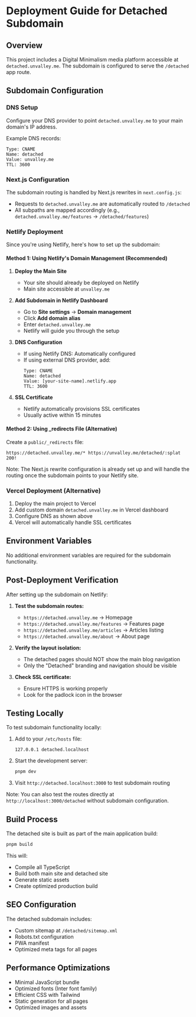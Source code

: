 # Deployment Guide for Detached Subdomain

## Overview

This project includes a Digital Minimalism media platform accessible at `detached.unvalley.me`. The subdomain is configured to serve the `/detached` app route.

## Subdomain Configuration

### DNS Setup
Configure your DNS provider to point `detached.unvalley.me` to your main domain's IP address.

Example DNS records:
```
Type: CNAME
Name: detached
Value: unvalley.me
TTL: 3600
```

### Next.js Configuration
The subdomain routing is handled by Next.js rewrites in `next.config.js`:

- Requests to `detached.unvalley.me` are automatically routed to `/detached`
- All subpaths are mapped accordingly (e.g., `detached.unvalley.me/features` → `/detached/features`)

### Netlify Deployment

Since you're using Netlify, here's how to set up the subdomain:

#### Method 1: Using Netlify's Domain Management (Recommended)

1. **Deploy the Main Site**
   - Your site should already be deployed on Netlify
   - Main site accessible at `unvalley.me`

2. **Add Subdomain in Netlify Dashboard**
   - Go to **Site settings** → **Domain management**
   - Click **Add domain alias**
   - Enter `detached.unvalley.me`
   - Netlify will guide you through the setup

3. **DNS Configuration**
   - If using Netlify DNS: Automatically configured
   - If using external DNS provider, add:
     ```
     Type: CNAME
     Name: detached
     Value: [your-site-name].netlify.app
     TTL: 3600
     ```

4. **SSL Certificate**
   - Netlify automatically provisions SSL certificates
   - Usually active within 15 minutes

#### Method 2: Using _redirects File (Alternative)

Create a `public/_redirects` file:
```
https://detached.unvalley.me/* https://unvalley.me/detached/:splat 200!
```

Note: The Next.js rewrite configuration is already set up and will handle the routing once the subdomain points to your Netlify site.

### Vercel Deployment (Alternative)

1. Deploy the main project to Vercel
2. Add custom domain `detached.unvalley.me` in Vercel dashboard
3. Configure DNS as shown above
4. Vercel will automatically handle SSL certificates

## Environment Variables

No additional environment variables are required for the subdomain functionality.

## Post-Deployment Verification

After setting up the subdomain on Netlify:

1. **Test the subdomain routes:**
   - `https://detached.unvalley.me` → Homepage
   - `https://detached.unvalley.me/features` → Features page
   - `https://detached.unvalley.me/articles` → Articles listing
   - `https://detached.unvalley.me/about` → About page

2. **Verify the layout isolation:**
   - The detached pages should NOT show the main blog navigation
   - Only the "Detached" branding and navigation should be visible

3. **Check SSL certificate:**
   - Ensure HTTPS is working properly
   - Look for the padlock icon in the browser

## Testing Locally

To test subdomain functionality locally:

1. Add to your `/etc/hosts` file:
   ```
   127.0.0.1 detached.localhost
   ```

2. Start the development server:
   ```bash
   pnpm dev
   ```

3. Visit `http://detached.localhost:3000` to test subdomain routing

Note: You can also test the routes directly at `http://localhost:3000/detached` without subdomain configuration.

## Build Process

The detached site is built as part of the main application build:

```bash
pnpm build
```

This will:
- Compile all TypeScript
- Build both main site and detached site
- Generate static assets
- Create optimized production build

## SEO Configuration

The detached subdomain includes:
- Custom sitemap at `/detached/sitemap.xml`
- Robots.txt configuration
- PWA manifest
- Optimized meta tags for all pages

## Performance Optimizations

- Minimal JavaScript bundle
- Optimized fonts (Inter font family)
- Efficient CSS with Tailwind
- Static generation for all pages
- Optimized images and assets